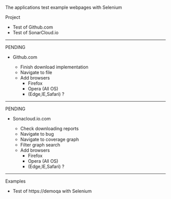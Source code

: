 
The applications test example webpages with Selenium

Project
* Test of Github.com
* Test of SonarCloud.io

***


PENDING

* Github.com

  * Finish download implementation
  * Navigate to file
  * Add browsers
    * Firefox
    * Opera (All OS)
    * (Edge,IE,Safari) ?
***
PENDING
* Sonacloud.io.com

  * Check downloading reports
  * Navigate to bug
  * Navigate to coverage graph
  * Filter graph search
  * Add browsers
    * Firefox
    * Opera (All OS)
    * (Edge,IE,Safari) ?

***
Examples
* Test of https://demoqa with Selenium
